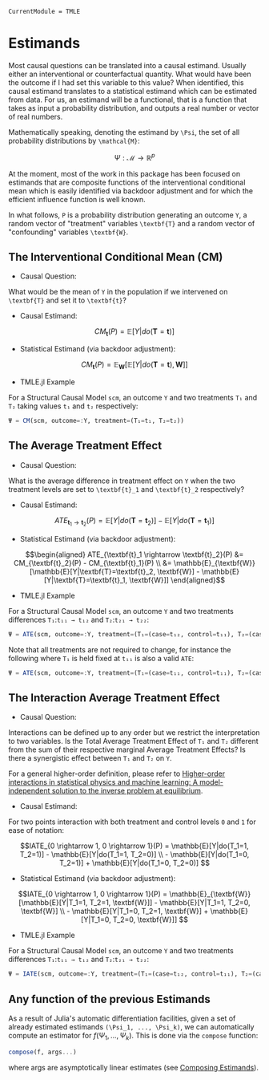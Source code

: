 ```@meta
CurrentModule = TMLE
```

# Estimands

Most causal questions can be translated into a causal estimand. Usually either an interventional or counterfactual quantity. What would have been the outcome if I had set this variable to this value? When identified, this causal estimand translates to a statistical estimand which can be estimated from data. For us, an estimand will be a functional, that is a function that takes as input a probability distribution, and outputs a real number or vector of real numbers.

Mathematically speaking, denoting the estimand by ``\Psi``, the set of all probability distributions by ``\mathcal{M}``:

```math
\Psi: \mathcal{M} \rightarrow \mathbb{R}^p
```

At the moment, most of the work in this package has been focused on estimands that are composite functions of the interventional conditional mean which is easily identified via backdoor adjustment and for which the efficient influence function is well known.

In what follows, ``P`` is a probability distribution generating an outcome ``Y``, a random vector of "treatment" variables ``\textbf{T}`` and a random vector of "confounding" variables ``\textbf{W}``.

## The Interventional Conditional Mean (CM)

- Causal Question:

What would be the mean of ``Y`` in the population if we intervened on ``\textbf{T}`` and set it to ``\textbf{t}``?

- Causal Estimand:

```math
CM_{\textbf{t}}(P) = \mathbb{E}[Y|do(\textbf{T}=\textbf{t})]
```

- Statistical Estimand (via backdoor adjustment):

```math
CM_{\textbf{t}}(P) = \mathbb{E}_{\textbf{W}}[\mathbb{E}[Y|do(\textbf{T}=\textbf{t}), \textbf{W}]]
```

- TMLE.jl Example

For a Structural Causal Model `scm`, an outcome `Y` and two treatments `T₁` and `T₂` taking values `t₁` and `t₂` respectively:

```julia
Ψ = CM(scm, outcome=:Y, treatment=(T₁=t₁, T₂=t₂))
```

## The Average Treatment Effect

- Causal Question:

What is the average difference in treatment effect on ``Y`` when the two treatment levels are set to ``\textbf{t}_1`` and ``\textbf{t}_2`` respectively?

- Causal Estimand:

```math
ATE_{\textbf{t}_1 \rightarrow \textbf{t}_2}(P) = \mathbb{E}[Y|do(\textbf{T}=\textbf{t}_2)] - \mathbb{E}[Y|do(\textbf{T}=\textbf{t}_1)]
```

- Statistical Estimand (via backdoor adjustment):

```math
\begin{aligned}
ATE_{\textbf{t}_1 \rightarrow \textbf{t}_2}(P) &= CM_{\textbf{t}_2}(P) - CM_{\textbf{t}_1}(P) \\
&= \mathbb{E}_{\textbf{W}}[\mathbb{E}[Y|\textbf{T}=\textbf{t}_2, \textbf{W}] - \mathbb{E}[Y|\textbf{T}=\textbf{t}_1, \textbf{W}]]
\end{aligned}
```

- TMLE.jl Example

For a Structural Causal Model `scm`, an outcome `Y` and two treatments differences `T₁`:`t₁₁ → t₁₂` and `T₂`:`t₂₁ → t₂₂`:

```julia
Ψ = ATE(scm, outcome=:Y, treatment=(T₁=(case=t₁₂, control=t₁₁), T₂=(case=t₂₂, control=t₂₁)))
```

Note that all treatments are not required to change, for instance the following where `T₁` is held fixed at `t₁₁` is also a valid `ATE`:

```julia
Ψ = ATE(scm, outcome=:Y, treatment=(T₁=(case=t₁₁, control=t₁₁), T₂=(case=t₂₂, control=t₂₁)))
```

## The Interaction Average Treatment Effect

- Causal Question:

Interactions can be defined up to any order but we restrict the interpretation to two variables. Is the Total Average Treatment Effect of ``T₁`` and ``T₂`` different from the sum of their respective marginal Average Treatment Effects? Is there a synergistic effect between ``T₁`` and ``T₂`` on ``Y``.

For a general higher-order definition, please refer to [Higher-order interactions in statistical physics and machine learning: A model-independent solution to the inverse problem at equilibrium](https://arxiv.org/abs/2006.06010).

- Causal Estimand:

For two points interaction with both treatment and control levels ``0`` and ``1`` for ease of notation:

```math
IATE_{0 \rightarrow 1, 0 \rightarrow 1}(P) = \mathbb{E}[Y|do(T_1=1, T_2=1)] - \mathbb{E}[Y|do(T_1=1, T_2=0)]  \\
- \mathbb{E}[Y|do(T_1=0, T_2=1)] + \mathbb{E}[Y|do(T_1=0, T_2=0)] 
```

- Statistical Estimand (via backdoor adjustment):

```math
IATE_{0 \rightarrow 1, 0 \rightarrow 1}(P) = \mathbb{E}_{\textbf{W}}[\mathbb{E}[Y|T_1=1, T_2=1, \textbf{W}]] - \mathbb{E}[Y|T_1=1, T_2=0, \textbf{W}]  \\
- \mathbb{E}[Y|T_1=0, T_2=1, \textbf{W}] + \mathbb{E}[Y|T_1=0, T_2=0, \textbf{W}]] 
```

- TMLE.jl Example

For a Structural Causal Model `scm`, an outcome `Y` and two treatments differences `T₁`:`t₁₁ → t₁₂` and `T₂`:`t₂₁ → t₂₂`:

```julia
Ψ = IATE(scm, outcome=:Y, treatment=(T₁=(case=t₁₂, control=t₁₁), T₂=(case=t₂₂, control=t₂₁)))
```

## Any function of the previous Estimands

As a result of Julia's automatic differentiation facilities, given a set of already estimated estimands ``(\Psi_1, ..., \Psi_k)``, we can automatically compute an estimator for $f(\Psi_1, ..., \Psi_k)$. This is done via the `compose` function:

```julia
compose(f, args...)
```

where args are asymptotically linear estimates (see [Composing Estimands](@ref)).
